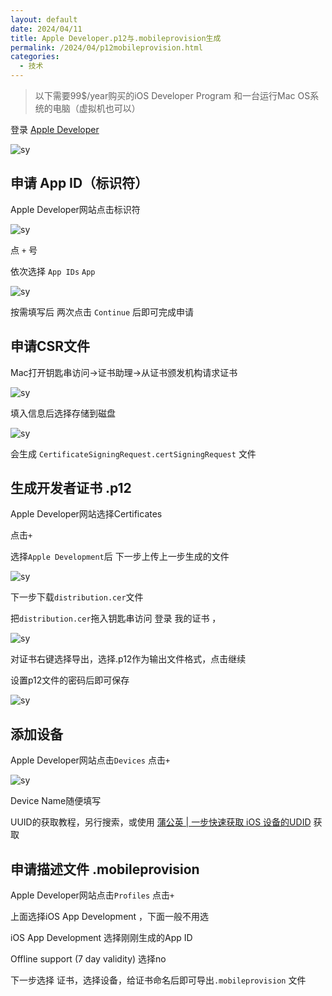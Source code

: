 ```yaml
---
layout: default
date: 2024/04/11
title: Apple Developer.p12与.mobileprovision生成
permalink: /2024/04/p12mobileprovision.html
categories:
  - 技术
---
```



>以下需要99$/year购买的iOS Developer Program 和一台运行Mac OS系统的电脑（虚拟机也可以）

 登录 [Apple Developer](https://developer.apple.com) 

![sy](https://hkcdn.yixiao.org/uPic/2024/04/11-15-44-02.png?x-oss-process=style/sy)

## 申请 App ID（标识符）
Apple Developer网站点击标识符

![sy](https://hkcdn.yixiao.org/uPic/2024/04/11-15-47-45.png?x-oss-process=style/sy)

点 `+` 号

依次选择 `App IDs` `App`

![sy](https://hkcdn.yixiao.org/uPic/2024/04/11-15-51-00.png?x-oss-process=style/sy)

按需填写后 两次点击 `Continue` 后即可完成申请

## 申请CSR文件
Mac打开钥匙串访问->证书助理->从证书颁发机构请求证书

![sy](https://hkcdn.yixiao.org/uPic/2024/04/11-16-08-00.jpg?x-oss-process=style/sy)

填入信息后选择存储到磁盘

![sy](https://hkcdn.yixiao.org/uPic/2024/04/11-16-12-35.png?x-oss-process=style/sy)

会生成 `CertificateSigningRequest.certSigningRequest` 文件

##  生成开发者证书 .p12

Apple Developer网站选择Certificates

点击`+`

选择`Apple Development`后 
下一步上传上一步生成的文件

![sy](https://hkcdn.yixiao.org/uPic/2024/04/11-16-18-18.png?x-oss-process=style/sy)

下一步下载`distribution.cer`文件

把`distribution.cer`拖入钥匙串访问 登录 我的证书 ，

![sy](https://hkcdn.yixiao.org/uPic/2024/04/11-16-23-45.png?x-oss-process=style/sy)

对证书右键选择导出，选择.p12作为输出文件格式，点击继续

设置p12文件的密码后即可保存

![sy](https://hkcdn.yixiao.org/uPic/2024/04/11-16-28-15.png?x-oss-process=style/sy)


## 添加设备 

Apple Developer网站点击`Devices` 点击`+`

![sy](https://hkcdn.yixiao.org/uPic/2024/04/11-16-34-03.png?x-oss-process=style/sy)


Device Name随便填写

UUID的获取教程，另行搜索，或使用 [蒲公英 | 一步快速获取 iOS 设备的UDID](https://www.pgyer.com/tools/udid)  获取

## 申请描述文件 .mobileprovision


Apple Developer网站点击`Profiles` 点击`+`

上面选择iOS App Development ，下面一般不用选

iOS App Development 选择刚刚生成的App ID

Offline support (7 day validity) 选择no

下一步选择 证书，选择设备，给证书命名后即可导出`.mobileprovision` 文件

